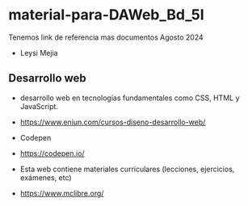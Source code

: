 # material-para-DAWeb_Bd_5I
Tenemos link de referencia mas documentos Agosto 2024
- Leysi Mejia
## Desarrollo web
- desarrollo web en tecnologías fundamentales como CSS, HTML y JavaScript.
- https://www.eniun.com/cursos-diseno-desarrollo-web/


- Codepen
- https://codepen.io/


- Esta web contiene materiales curriculares (lecciones, ejercicios, exámenes, etc)
- https://www.mclibre.org/
